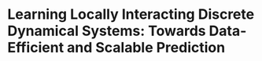 # Learning Locally Interacting Discrete Dynamical Systems: Towards Data-Efficient and Scalable Prediction
